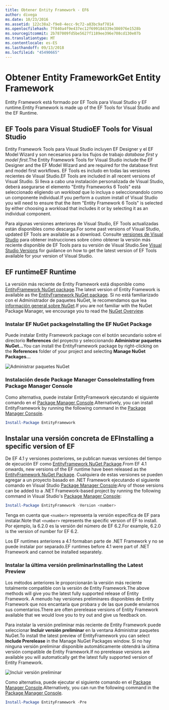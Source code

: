 ```yaml
---
title: Obtener Entity Framework - EF6
author: divega
ms.date: 10/23/2016
ms.assetid: 122c38a2-f9e8-4ecc-9c72-a83bc9af7814
ms.openlocfilehash: 7f840a4f9e437ec12f699184339e386976e1528b
ms.sourcegitcommit: 2b787009fd5be5627f1189ee396e708cd130e07b
ms.translationtype: MT
ms.contentlocale: es-ES
ms.lasthandoff: 09/13/2018
ms.locfileid: "45490665"
---
```

# <a name="get-entity-framework"></a><span data-ttu-id="c5607-102">Obtener Entity Framework</span><span class="sxs-lookup"><span data-stu-id="c5607-102">Get Entity Framework</span></span>
<span data-ttu-id="c5607-103">Entity Framework está formado por EF Tools para Visual Studio y EF runtime.</span><span class="sxs-lookup"><span data-stu-id="c5607-103">Entity Framework is made up of the EF Tools for Visual Studio and the EF Runtime.</span></span>

## <a name="ef-tools-for-visual-studio"></a><span data-ttu-id="c5607-104">EF Tools para Visual Studio</span><span class="sxs-lookup"><span data-stu-id="c5607-104">EF Tools for Visual Studio</span></span>

<span data-ttu-id="c5607-105">Entity Framework Tools para Visual Studio incluyen EF Designer y el EF Model Wizard y son necesarios para los flujos de trabajo _database first_ y _model first_.</span><span class="sxs-lookup"><span data-stu-id="c5607-105">The Entity Framework Tools for Visual Studio include the EF Designer and the EF Model Wizard and are required for the database first and model first workflows.</span></span> <span data-ttu-id="c5607-106">EF Tools es includo en todas las versiones recientes de Visual Studio.</span><span class="sxs-lookup"><span data-stu-id="c5607-106">EF Tools are included in all recent versions of Visual Studio.</span></span> <span data-ttu-id="c5607-107">Si lleva a cabo una instalación personalizada de Visual Studio, deberá asegurarse el elemento "Entity Frameworks 6 Tools" está seleccionado eligiendo un _workload_ que lo incluya o seleccionandolo como un componente individual.</span><span class="sxs-lookup"><span data-stu-id="c5607-107">If you perform a custom install of Visual Studio you will need to ensure that the item "Entity Framework 6 Tools" is selected by either choosing a workload that includes it or by selecting it as an individual component.</span></span>

<span data-ttu-id="c5607-108">Para algunas versiones anteriores de Visual Studio, EF Tools actualizadas están disponibles como descarga.</span><span class="sxs-lookup"><span data-stu-id="c5607-108">For some past versions of Visual Studio, updated EF Tools are available as a download.</span></span> <span data-ttu-id="c5607-109">Consulte [versiones de Visual Studio](~/ef6/what-is-new/visual-studio.md) para obtener instrucciones sobre cómo obtener la versión más reciente disponible de EF Tools para su versión de Visual Studio.</span><span class="sxs-lookup"><span data-stu-id="c5607-109">See [Visual Studio Versions](~/ef6/what-is-new/visual-studio.md) for guidance on how to get the latest version of EF Tools available for your version of Visual Studio.</span></span>

## <a name="ef-runtime"></a><span data-ttu-id="c5607-110">EF runtime</span><span class="sxs-lookup"><span data-stu-id="c5607-110">EF Runtime</span></span>

<span data-ttu-id="c5607-111">La versión más reciente de Entity Framework está disponible como [EntityFramework NuGet package](http://nuget.org/packages/EntityFramework/).</span><span class="sxs-lookup"><span data-stu-id="c5607-111">The latest version of Entity Framework is available as the [EntityFramework NuGet package](http://nuget.org/packages/EntityFramework/).</span></span> <span data-ttu-id="c5607-112">Si no está familiarizado con el Administrador de paquetes NuGet, le recomendamos que lea [información general sobre NuGet](https://docs.microsoft.com/nuget/consume-packages/overview-and-workflow).</span><span class="sxs-lookup"><span data-stu-id="c5607-112">If you are not familiar with the NuGet Package Manager, we encourage you to read the [NuGet Overview](https://docs.microsoft.com/nuget/consume-packages/overview-and-workflow).</span></span>

### <a name="installing-the-ef-nuget-package"></a><span data-ttu-id="c5607-113">Instalar EF NuGet package</span><span class="sxs-lookup"><span data-stu-id="c5607-113">Installing the EF NuGet Package</span></span>

<span data-ttu-id="c5607-114">Puede instalar Entity Framework package con el botón secundario sobre el directorio **References** del proyecto y seleccionando **Administrar paquetes NuGet...**</span><span class="sxs-lookup"><span data-stu-id="c5607-114">You can install the EntityFramework package by right-clicking on the **References** folder of your project and selecting **Manage NuGet Packages…**</span></span>

![Administrar paquetes NuGet](~/ef6/media/managenugetpackages.png)

### <a name="installing-from-package-manager-console"></a><span data-ttu-id="c5607-116">Instalación desde Package Manager Console</span><span class="sxs-lookup"><span data-stu-id="c5607-116">Installing from Package Manager Console</span></span>

<span data-ttu-id="c5607-117">Como alternativa, puede instalar EntityFramework ejecutando el siguiente comando en el [Package Manager Console](http://docs.nuget.org/docs/start-here/using-the-package-manager-console).</span><span class="sxs-lookup"><span data-stu-id="c5607-117">Alternatively, you can install EntityFramework by running the following command in the [Package Manager Console](http://docs.nuget.org/docs/start-here/using-the-package-manager-console).</span></span>

``` powershell
Install-Package EntityFramework
```

## <a name="installing-a-specific-version-of-ef"></a><span data-ttu-id="c5607-118">Instalar una versión concreta de EF</span><span class="sxs-lookup"><span data-stu-id="c5607-118">Installing a specific version of EF</span></span>

<span data-ttu-id="c5607-119">De EF 4.1 y versiones posteriores, se publican nuevas versiones del tiempo de ejecución EF como [EntityFramework NuGet Package](https://www.nuget.org/packages/EntityFramework/).</span><span class="sxs-lookup"><span data-stu-id="c5607-119">From EF 4.1 onwards, new versions of the EF runtime have been released as the [EntityFramework NuGet Package](https://www.nuget.org/packages/EntityFramework/).</span></span> <span data-ttu-id="c5607-120">Cualquiera de estas versiones se pueden agregar a un proyecto basado en .NET Framework ejecutando el siguiente comando en Visual Studio [Package Manager Console](http://docs.nuget.org/docs/start-here/using-the-package-manager-console):</span><span class="sxs-lookup"><span data-stu-id="c5607-120">Any of those versions can be added to a .NET Framework-based project by running the following command in Visual Studio's [Package Manager Console](http://docs.nuget.org/docs/start-here/using-the-package-manager-console):</span></span>

``` powershell
Install-Package EntityFramework -Version <number>
```

<span data-ttu-id="c5607-121">Tenga en cuenta que `<number>` representa la versión específica de EF para instalar.</span><span class="sxs-lookup"><span data-stu-id="c5607-121">Note that `<number>` represents the specific version of EF to install.</span></span> <span data-ttu-id="c5607-122">Por ejemplo, la 6.2.0 es la versión del número de EF 6.2.</span><span class="sxs-lookup"><span data-stu-id="c5607-122">For example, 6.2.0 is the version of number for EF 6.2.</span></span>   

<span data-ttu-id="c5607-123">Los EF runtimes anteriores a 4.1 formaban parte de .NET Framework y no se puede instalar por separado.</span><span class="sxs-lookup"><span data-stu-id="c5607-123">EF runtimes before 4.1 were part of .NET Framework and cannot be installed separately.</span></span>

### <a name="installing-the-latest-preview"></a><span data-ttu-id="c5607-124">Instalar la última versión preliminar</span><span class="sxs-lookup"><span data-stu-id="c5607-124">Installing the Latest Preview</span></span>

<span data-ttu-id="c5607-125">Los métodos anteriores le proporcionarán la versión más reciente totalmente compatible con la versión de Entity Framework.</span><span class="sxs-lookup"><span data-stu-id="c5607-125">The above methods will give you the latest fully supported release of Entity Framework.</span></span> <span data-ttu-id="c5607-126">A menudo hay versiones preliminares disponibles de Entity Framework que nos encantaría que probara y de las que puede enviarnos sus comentarios.</span><span class="sxs-lookup"><span data-stu-id="c5607-126">There are often prerelease versions of Entity Framework available that we would love you to try out and give us feedback on.</span></span>

<span data-ttu-id="c5607-127">Para instalar la versión preliminar más reciente de Entity Framework puede seleccionar **Incluir versión preliminar** en la ventana Administrar paquetes NuGet.</span><span class="sxs-lookup"><span data-stu-id="c5607-127">To install the latest preview of EntityFramework you can select **Include Prerelease** in the Manage NuGet Packages window.</span></span> <span data-ttu-id="c5607-128">Si no hay ninguna versión preliminar disponible automáticamente obtendrá la última versión compatible de Entity Framework.</span><span class="sxs-lookup"><span data-stu-id="c5607-128">If no prerelease versions are available you will automatically get the latest fully supported version of Entity Framework.</span></span>

![Incluir versión preliminar](~/ef6/media/includeprerelease.png)

<span data-ttu-id="c5607-130">Como alternativa, puede ejecutar el siguiente comando en el [Package Manager Console](http://docs.nuget.org/docs/start-here/using-the-package-manager-console).</span><span class="sxs-lookup"><span data-stu-id="c5607-130">Alternatively, you can run the following command in the [Package Manager Console](http://docs.nuget.org/docs/start-here/using-the-package-manager-console).</span></span>

``` powershell
Install-Package EntityFramework -Pre
```
